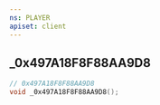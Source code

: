 ```yaml
---
ns: PLAYER
apiset: client
---
```

## _0x497A18F8F88AA9D8

```c
// 0x497A18F8F88AA9D8
void _0x497A18F8F88AA9D8();
```